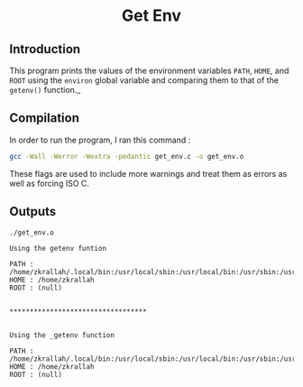 <h1 align = "center"> Get Env </h1>

## Introduction
This program prints the values of the environment variables `PATH`, `HOME`, and `ROOT` using the `environ` global variable and comparing them to that of the `getenv()` function._

## Compilation
In order to run the program, I ran this command : <br>
```bash
gcc -Wall -Werror -Wextra -pedantic get_env.c -o get_env.o
```

These flags are used to include more warnings and treat them as errors as well as forcing ISO C.

## Outputs
`./get_env.o` <br>
```text
Using the getenv funtion

PATH : /home/zkrallah/.local/bin:/usr/local/sbin:/usr/local/bin:/usr/sbin:/usr/bin:/sbin:/bin:/usr/games:/usr/local/games:/snap/bin:/snap/bin
HOME : /home/zkrallah
ROOT : (null)


**********************************


Using the _getenv function

PATH : /home/zkrallah/.local/bin:/usr/local/sbin:/usr/local/bin:/usr/sbin:/usr/bin:/sbin:/bin:/usr/games:/usr/local/games:/snap/bin:/snap/bin
HOME : /home/zkrallah
ROOT : (null)
```
